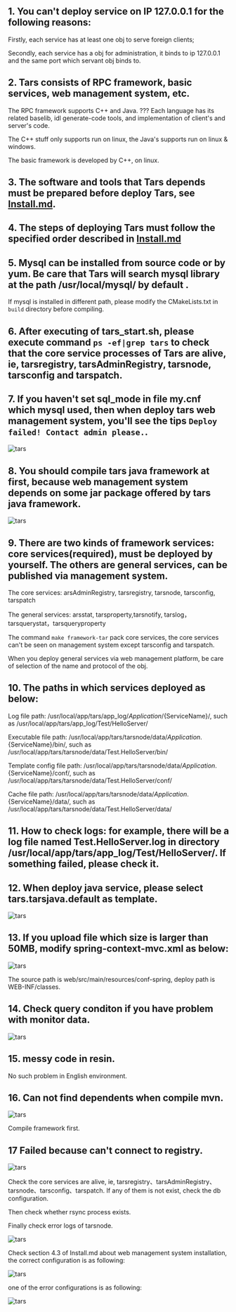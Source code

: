 ## 1. You can't deploy service on IP 127.0.0.1 for the following reasons:

Firstly, each service has at least one obj to serve foreign clients;

Secondly, each service has a obj for administration, it binds to ip 127.0.0.1 and the same port which servant obj binds to.

## 2. Tars consists of RPC framework, basic services, web management system, etc.

The RPC framework supports C++ and Java. ??? Each language has its related baselib, idl generate-code tools, and implementation of client's and server's code.

The C++ stuff only supports run on linux, the Java's supports run on linux & windows.

The basic framework is developed by C++, on linux.

## 3. The software and tools that Tars depends must be prepared before deploy Tars, see [Install.md](Install.md).

## 4. The steps of deploying Tars must follow the specified order described in [Install.md](Install.md)

## 5. Mysql can be installed from source code or by yum. Be care that Tars will search mysql library at the path /usr/local/mysql/ by default .
If mysql is installed in different path, please modify the CMakeLists.txt in `build` directory before compiling.

## 6. After executing of tars_start.sh, please execute command `ps -ef|grep tars` to check that the core service processes of Tars are alive, ie, tarsregistry, tarsAdminRegistry, tarsnode, tarsconfig and tarspatch.

## 7. If you haven't set sql_mode in file my.cnf which mysql used, then when deploy tars web management system, you'll see the tips `Deploy failed! Contact admin please.`.

![tars](docs/question_images/mysql_sqlmode.png)

## 8. You should compile tars java framework at first, because web management system depends on some jar package offered by tars java framework.

![tars](docs/question_images/tars-java-jar.png)

## 9. There are two kinds of framework services: core services(required), must be deployed by yourself. The others are general services, can be published via management system.

The core services: 
arsAdminRegistry, tarsregistry, tarsnode, tarsconfig, tarspatch

The general services:
arsstat, tarsproperty,tarsnotify, tarslog，tarsquerystat，tarsqueryproperty

The command `make framework-tar` pack core services, the core services can't be seen on management system except tarsconfig and tarspatch.

When you deploy general services via web management platform, be care of selection of the name and protocol of the obj.

## 10. The paths in which services deployed as below:
Log file path: /usr/local/app/tars/app_log/${Application}/${ServiceName}/, such as /usr/local/app/tars/app_log/Test/HelloServer/

Executable file path: /usr/local/app/tars/tarsnode/data/${Application}.${ServiceName}/bin/, such as /usr/local/app/tars/tarsnode/data/Test.HelloServer/bin/

Template config file path: /usr/local/app/tars/tarsnode/data/${Application}.${ServiceName}/conf/, such as /usr/local/app/tars/tarsnode/data/Test.HelloServer/conf/

Cache file path: /usr/local/app/tars/tarsnode/data/${Application}.${ServiceName}/data/, such as /usr/local/app/tars/tarsnode/data/Test.HelloServer/data/

## 11. How to check logs: for example, there will be a log file named Test.HelloServer.log in directory /usr/local/app/tars/app_log/Test/HelloServer/. If something failed, please check it.

## 12. When deploy java service, please select tars.tarsjava.default as template.

![tars](docs/question_images/java_server_deploy.png)

## 13. If you upload file which size is larger than 50MB, modify spring-context-mvc.xml as below:

![tars](docs/question_images/50MB.png)

The source path is web/src/main/resources/conf-spring, deploy path is WEB-INF/classes.

## 14. Check query conditon if you have problem with monitor data.

![tars](docs/question_images/stat.png)

## 15. messy code in resin.

No such problem in English environment.


## 16. Can not find dependents when compile mvn.
![tars](docs/question_images/tars_not_resolve.png)

Compile framework first.


## 17 Failed because can't connect to registry.

![tars](docs/question_images/registry_not_founded.png)

Check the core services are alive, ie, tarsregistry、tarsAdminRegistry、tarsnode、tarsconfig、tarspatch.
If any of them is not exist, check the db configuration.

Then check whether rsync process exists.

Finally check error logs of tarsnode.

![tars](docs/question_images/registry_not_invoker.png)

Check section 4.3 of Install.md about web management system installation, the correct configuration is as following:

![tars](docs/question_images/registry_web_endpoint.png)

one of the error configurations is as following:

![tars](docs/question_images/registry_web_empty.png)

